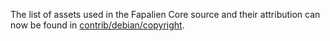 The list of assets used in the Fapalien Core source and their attribution can now be found in [contrib/debian/copyright](../contrib/debian/copyright).
